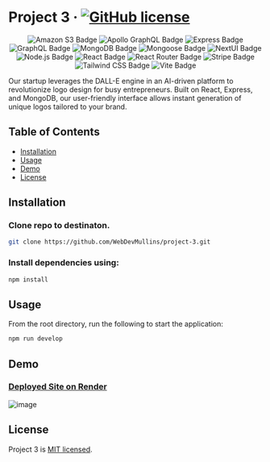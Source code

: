 # Project 3 &middot; [![GitHub license](https://img.shields.io/badge/License-MIT-blue.svg)](https://github.com/WebDevMullins/svg-logo-maker/blob/main/LICENSE)

<p align="center">
<img src="https://img.shields.io/badge/Amazon%20S3-569A31?logo=amazons3&logoColor=fff&style=flat" alt="Amazon S3 Badge">
<img src="https://img.shields.io/badge/Apollo%20GraphQL-311C87?logo=apollographql&logoColor=fff&style=flat" alt="Apollo GraphQL Badge">
<img src="https://img.shields.io/badge/Express-000?logo=express&logoColor=fff&style=flat" alt="Express Badge">
<img src="https://img.shields.io/badge/GraphQL-E10098?logo=graphql&logoColor=fff&style=flat" alt="GraphQL Badge">
<img src="https://img.shields.io/badge/MongoDB-47A248?logo=mongodb&logoColor=fff&style=flat" alt="MongoDB Badge">
<img src="https://img.shields.io/badge/Mongoose-800?logo=mongoose&logoColor=fff&style=flat" alt="Mongoose Badge">
<img src="https://img.shields.io/badge/NextUI-000?logo=nextui&logoColor=fff&style=flat" alt="NextUI Badge">
<img src="https://img.shields.io/badge/Node.js-393?logo=nodedotjs&logoColor=fff&style=flat" alt="Node.js Badge">
<img src="https://img.shields.io/badge/React-61DAFB?logo=react&logoColor=000&style=flat" alt="React Badge">
<img src="https://img.shields.io/badge/React%20Router-CA4245?logo=reactrouter&logoColor=fff&style=flat" alt="React Router Badge">
<img src="https://img.shields.io/badge/Stripe-008CDD?logo=stripe&logoColor=fff&style=flat" alt="Stripe Badge">
<img src="https://img.shields.io/badge/Tailwind%20CSS-06B6D4?logo=tailwindcss&logoColor=fff&style=flat" alt="Tailwind CSS Badge">
<img src="https://img.shields.io/badge/Vite-646CFF?logo=vite&logoColor=fff&style=flat" alt="Vite Badge">
</p>

Our startup leverages the DALL-E engine in an AI-driven platform to revolutionize logo design for busy entrepreneurs. Built on React, Express, and MongoDB, our user-friendly interface allows instant generation of unique logos tailored to your brand.

## Table of Contents

- [Installation](#installation)
- [Usage](#usage)
- [Demo](#demo)
- [License](#license)

## Installation

### Clone repo to destinaton.

```bash
git clone https://github.com/WebDevMullins/project-3.git
```

### Install dependencies using:

```bash
npm install
```

## Usage

From the root directory, run the following to start the application:

```bash
npm run develop
```

## Demo

### [Deployed Site on Render](https://project-3-8j08.onrender.com)

![image](https://github.com/WebDevMullins/project-3/assets/6474546/dbcbd350-3e79-4312-96c4-c3f07129d248)

## License

Project 3 is [MIT licensed](./LICENSE).
